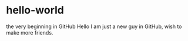 # hello-world
the very beginning in GitHub
Hello I am just a new guy in GitHub, wish to make more friends.
